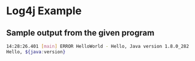 
# Log4j Example

## Sample output from the given program 

```sh
14:28:26.401 [main] ERROR HelloWorld - Hello, Java version 1.8.0_282
Hello, ${java:version}
 ```